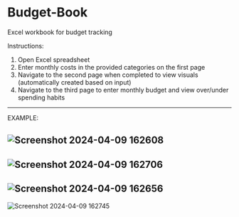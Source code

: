 # Budget-Book
Excel workbook for budget tracking

Instructions:
1. Open Excel spreadsheet
2. Enter monthly costs in the provided categories on the first page
3. Navigate to the second page when completed to view visuals (automatically created based on input)
4. Navigate to the third page to enter monthly budget and view over/under spending habits

--------------------------------------------------------------------------------------------------------------------------------------------------------------------------------------------------------------------------------------------------------------------
EXAMPLE:

![Screenshot 2024-04-09 162608](https://github.com/ErikSierra/Budget-Book/assets/120680439/b89ddf06-fb6c-4d0b-af9b-ece8744934c7)
--------------------------------------------------------------------------------------------------------------------------------------------------------------------------------------------------------------------------------------------------------------------
![Screenshot 2024-04-09 162706](https://github.com/ErikSierra/Budget-Book/assets/120680439/eb520c91-d0d2-4c1f-9d6a-24b0ee3102e4)
--------------------------------------------------------------------------------------------------------------------------------------------------------------------------------------------------------------------------------------------------------------------
![Screenshot 2024-04-09 162656](https://github.com/ErikSierra/Budget-Book/assets/120680439/578a4664-8cb4-405c-a3b5-32b5420569f2)
--------------------------------------------------------------------------------------------------------------------------------------------------------------------------------------------------------------------------------------------------------------------
![Screenshot 2024-04-09 162745](https://github.com/ErikSierra/Budget-Book/assets/120680439/630dcb80-6e86-4b77-8b39-f95348ffc725)


